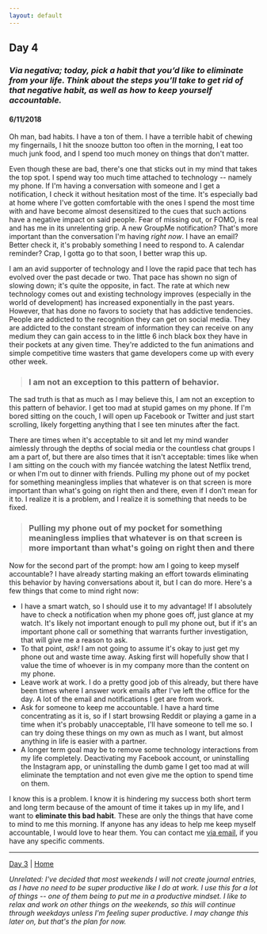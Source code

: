```yaml
---
layout: default
---
```


## Day 4
### *Via negativa; today, pick a habit that you’d like to eliminate from your life. Think about the steps you’ll take to get rid of that negative habit, as well as how to keep yourself accountable.*
#### 6/11/2018

Oh man, bad habits. I have a ton of them. I have a terrible habit of chewing my fingernails, I hit the snooze button too often in the morning, I eat too much junk food, and I spend too much money on things that don't matter.

Even though these are bad, there's one that sticks out in my mind that takes the top spot. I spend way too much time attached to technology -- namely my phone. If I'm having a conversation with someone and I get a notification, I check it without hesitation most of the time. It's especially bad at home where I've gotten comfortable with the ones I spend the most time with and have become almost desensitized to the cues that such actions have a negative impact on said people. Fear of missing out, or FOMO, is real and has me in its unrelenting grip. A new GroupMe notification? That's more important than the conversation I'm having *right now*. I have an email? Better check it, it's probably something I need to respond to. A calendar reminder? Crap, I
gotta go to that soon, I better wrap this up.

I am an avid supporter of technology and I love the rapid pace that tech has evolved over the past decade or two. That pace has shown no sign of slowing down; it's quite the opposite, in fact. The rate at which new technology comes out and existing technology improves (especially in the world of development) has increased exponentially in the past years. However, that has done no favors to society that has addictive tendencies. People are addicted to the recognition they can get on social media. They are addicted to the constant stream of information they can receive on any medium they can gain access to in the little 6 inch black box they have in their pockets at any given time. They're addicted to the fun animations and simple competitive time wasters that game developers come up with every other week.

> ### I am not an exception to this pattern of behavior.

The sad truth is that as much as I may believe this, I am not an exception to this pattern of behavior. I get too mad at stupid games on my phone. If I'm bored sitting on the couch, I will open up Facebook or Twitter and just start scrolling, likely forgetting anything that I see ten minutes after the fact.

There are times when it's acceptable to sit and let my mind wander aimlessly through the depths of social media or the countless chat groups I am a part of, but there are also times that it isn't acceptable: times like when I am sitting on the couch with my fiancée watching the latest Netflix trend, or when I'm out to dinner with friends. Pulling my phone out of my pocket for something meaningless implies that whatever is on that screen is more important than what's going on right then and there, even if I don't mean for it to. I realize it is a problem, and I realize it is something that needs to be fixed.

> ### Pulling my phone out of my pocket for something meaningless implies that whatever is on that screen is more important than what's going on right then and there

Now for the second part of the prompt: how am I going to keep myself accountable? I have already starting making an effort towards eliminating this behavior by having conversations about it, but I can do more. Here's a few things that come to mind right now:

 * I have a smart watch, so I should use it to my advantage! If I absolutely have to check a notification when my phone goes off, just glance at my watch. It's likely not important enough to pull my phone out, but if it's an important phone call or something that warrants further investigation, that will give me a reason to ask.
 * To that point, *ask!* I am not going to assume it's okay to just get my phone out and waste time away. Asking first will hopefully show that I value the time of whoever is in my company more than the content on my phone.
 * Leave work at work. I do a pretty good job of this already, but there have been times where I answer work emails after I've left the office for the day. A lot of the email and notifications I get are from work.
 * Ask for someone to keep me accountable. I have a hard time concentrating as it is, so if I start browsing Reddit or playing a game in a time when it's probably unacceptable, I'll have someone to tell me so. I can try doing these things on my own as much as I want, but almost anything in life is easier with a partner.
 * A longer term goal may be to remove some technology interactions from my life completely. Deactivating my Facebook account, or uninstalling the Instagram app, or uninstalling the dumb game I get too mad at will eliminate the temptation and not even give me the option to spend time on them.

I know this is a problem. I know it is hindering my success both short term and long term because of the amount of time it takes up in my life, and I want to **eliminate this bad habit**. These are only the things that have come to mind to me this morning. If anyone has any ideas to help me keep myself accountable, I would love to hear them. You can contact me [via email](mailto:me@andrewhill.io), if you have any specific comments.


---
[Day 3](./day-3) | [Home](./)

*Unrelated: I've decided that most weekends I will not create journal entries, as I have no need to be super productive like I do at work. I use this for a lot of things -- one of them being to put me in a productive mindset. I like to relax and work on other things on the weekends, so this will continue through weekdays unless I'm feeling super productive. I may change this later on, but that's the plan for now.*